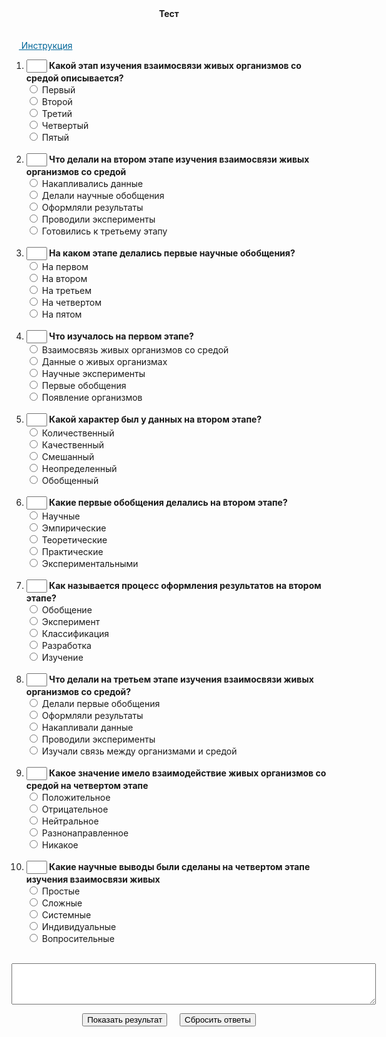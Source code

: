 <script type="text/javascript" language="JavaScript">
 var res="1111111111" 
function check_me()
{
    var count=0
    with(document.test)
{
if (!Q1[0].checked&&!Q1[1].checked&&!Q1[2].checked&&!Q1[3].checked&&!Q1[4].checked)  
{count+=1};  
if (!Q2[0].checked&&!Q2[1].checked&&!Q2[2].checked&&!Q2[3].checked&&!Q2[4].checked)  
{count+=1};  
if (!Q3[0].checked&&!Q3[1].checked&&!Q3[2].checked&&!Q3[3].checked&&!Q3[4].checked)  
{count+=1};  
if (!Q4[0].checked&&!Q4[1].checked&&!Q4[2].checked&&!Q4[3].checked&&!Q4[4].checked)  
{count+=1};  
if (!Q5[0].checked&&!Q5[1].checked&&!Q5[2].checked&&!Q5[3].checked&&!Q5[4].checked)  
{count+=1};  
if (!Q6[0].checked&&!Q6[1].checked&&!Q6[2].checked&&!Q6[3].checked&&!Q6[4].checked)  
{count+=1};  
if (!Q7[0].checked&&!Q7[1].checked&&!Q7[2].checked&&!Q7[3].checked&&!Q7[4].checked)  
{count+=1};  
if (!Q8[0].checked&&!Q8[1].checked&&!Q8[2].checked&&!Q8[3].checked&&!Q8[4].checked)  
{count+=1};  
if (!Q9[0].checked&&!Q9[1].checked&&!Q9[2].checked&&!Q9[3].checked&&!Q9[4].checked)  
{count+=1};  
if (!Q10[0].checked&&!Q10[1].checked&&!Q10[2].checked&&!Q10[3].checked&&!Q10[4].checked)  
{count+=1};  
if (count>0) 
    {alert("Вы выполнили не все задания. Проверьте себя!")  } 
        else answer()
    }
} 
 
function control(k, f1,f2,f3,f4,f5,f6,f7,f8,f9,f10) {
if (k==1&&f1.checked) return true;
if (k==2&&f2.checked) return true;
if (k==3&&f3.checked) return true;
if (k==4&&f4.checked) return true;
if (k==5&&f5.checked) return true;
if (k==6&&f6.checked) return true;
if (k==7&&f7.checked) return true;
if (k==8&&f8.checked) return true;
if (k==9&&f9.checked) return true;
if (k==10&&f10.checked) return true;
return false;
}
 
function answer()
{
answ="";
     with(document)
    {
    answ+=control(res.charAt(0) ,test.Q1[0],test.Q1[1],test.Q1[2],test.Q1[3],test.Q1[4])?"1":"0"
answ+=control(res.charAt(1) ,test.Q2[0],test.Q2[1],test.Q2[2],test.Q2[3],test.Q2[4])?"1":"0"
answ+=control(res.charAt(2) ,test.Q3[0],test.Q3[1],test.Q3[2],test.Q3[3],test.Q3[4])?"1":"0"
answ+=control(res.charAt(3) ,test.Q4[0],test.Q4[1],test.Q4[2],test.Q4[3],test.Q4[4])?"1":"0"
answ+=control(res.charAt(4) ,test.Q5[0],test.Q5[1],test.Q5[2],test.Q5[3],test.Q5[4])?"1":"0"
answ+=control(res.charAt(5) ,test.Q6[0],test.Q6[1],test.Q6[2],test.Q6[3],test.Q6[4])?"1":"0"
answ+=control(res.charAt(6) ,test.Q7[0],test.Q7[1],test.Q7[2],test.Q7[3],test.Q7[4])?"1":"0"
answ+=control(res.charAt(7) ,test.Q8[0],test.Q8[1],test.Q8[2],test.Q8[3],test.Q8[4])?"1":"0"
answ+=control(res.charAt(8) ,test.Q9[0],test.Q9[1],test.Q9[2],test.Q9[3],test.Q9[4])?"1":"0"
answ+=control(res.charAt(9) ,test.Q10[0],test.Q10[1],test.Q10[2],test.Q10[3],test.Q10[4])?"1":"0"
 
showResult();
    }
}
 
function showResult()
{
    var nok=0;
    var i,s;
 
for (i=0; i<answ.length;i++) {nok+=answ.charAt(i)=="1"?1:0;}
if(nok==10) s="ОТЛИЧНО";
if(nok<10) s="ХОРОШО";
if(nok<7.5) s="УДОВЛЕТВОРИТЕЛЬНО";
if (nok<5) s="НЕУДОВЛЕТВОРИТЕЛЬНО";
    document.test.s1.
    value="Количество правильных ответов "+nok+". Ваша оценка  "+s+". Посмотрите на окно рядом с номером вопроса. Если ответ правильный, там (+). Если ответ ошибочен, там (-).";
 
with(document.test)
    {
    if (answ.charAt(0)=="2") {T1.value=" + "} else {T1.value=" - "};
   if (answ.charAt(1)=="2") {T2.value=" + "} else {T2.value=" - "};
   if (answ.charAt(2)=="2") {T3.value=" + "} else {T3.value=" - "};
   if (answ.charAt(3)=="1") {T4.value=" + "} else {T4.value=" - "};
   if (answ.charAt(4)=="2") {T5.value=" + "} else {T5.value=" - "};
   if (answ.charAt(5)=="1") {T6.value=" + "} else {T6.value=" - "};
   if (answ.charAt(6)=="1") {T7.value=" + "} else {T7.value=" - "};
   if (answ.charAt(7)=="2") {T8.value=" + "} else {T8.value=" - "};
   if (answ.charAt(8)=="3") {T9.value=" + "} else {T9.value=" - "};
   if (answ.charAt(9)=="3") {T10.value=" + "} else {T10.value=" - "};
     }
}
function showhide(obj){
    if(obj == 'none') return 'inline';
    else return 'none';
}
</script>
<center><b>Тест</b></center><br/><br/>
&nbsp;&nbsp;&nbsp;<span style="color:#006699;text-decoration:underline;cursor:pointer;" onclick="document.getElementById('instruction').style.display = showhide(document.getElementById('instruction').style.display)">
Инструкция</span>
 <br/>
<div id="instruction" style="display: none; width: 100%;">
<ul>
<li>Выберите один из вариантов в каждом из 10 вопросов;</li>
<li>Нажмите на кнопку "Показать результат";</li>
<li>Скрипт не покажет результат, пока Вы не ответите на все вопросы;</li>
<li>Загляните в окно рядом с номером задания. Если ответ правильный, то там (+). Если Вы ошиблись, там (-).</li>
<li>За каждый правильный ответ начисляется 1 балл;</li>
<li>Оценки: менее 5 баллов - НЕУДОВЛЕТВОРИТЕЛЬНО, от 5 но менее 7.5 - УДОВЛЕТВОРИТЕЛЬНО, 7.5 и менее 10 - ХОРОШО, 10 - ОТЛИЧНО;</li>
<li>Чтобы сбросить результат тестирования, нажать кнопку "Сбросить ответы";</li>
</ul>
</div>
<form name="test"><ol>
<li><INPUT type="text" size="1" name="T1"/><b> Какой этап изучения взаимосвязи живых организмов со средой описывается?</b><br/>
<input type="radio" name="Q1"/> Первый<br />
<input type="radio" name="Q1"/> Второй<br />
<input type="radio" name="Q1"/> Третий<br />
<input type="radio" name="Q1"/> Четвертый<br />
<input type="radio" name="Q1"/> Пятый<br />
<br/></li><li><INPUT type="text" size="1" name="T2"/><b> Что делали на втором этапе изучения взаимосвязи живых организмов со средой</b><br/>
<input type="radio" name="Q2"/> Накапливались данные<br />
<input type="radio" name="Q2"/> Делали научные обобщения<br />
<input type="radio" name="Q2"/> Оформляли результаты<br />
<input type="radio" name="Q2"/> Проводили эксперименты<br />
<input type="radio" name="Q2"/> Готовились к третьему этапу<br />
<br/></li><li><INPUT type="text" size="1" name="T3"/><b> На каком этапе делались первые научные обобщения?</b><br/>
<input type="radio" name="Q3"/> На первом<br />
<input type="radio" name="Q3"/> На втором<br />
<input type="radio" name="Q3"/> На третьем<br />
<input type="radio" name="Q3"/> На четвертом<br />
<input type="radio" name="Q3"/> На пятом<br />
<br/></li><li><INPUT type="text" size="1" name="T4"/><b> Что изучалось на первом этапе?</b><br/>
<input type="radio" name="Q4"/> Взаимосвязь живых организмов со средой<br />
<input type="radio" name="Q4"/> Данные о живых организмах<br />
<input type="radio" name="Q4"/> Научные эксперименты<br />
<input type="radio" name="Q4"/> Первые обобщения<br />
<input type="radio" name="Q4"/> Появление организмов<br />
<br/></li><li><INPUT type="text" size="1" name="T5"/><b> Какой характер был у данных на втором этапе?</b><br/>
<input type="radio" name="Q5"/> Количественный<br />
<input type="radio" name="Q5"/> Качественный<br />
<input type="radio" name="Q5"/> Смешанный<br />
<input type="radio" name="Q5"/> Неопределенный<br />
<input type="radio" name="Q5"/> Обобщенный<br />
<br/></li><li><INPUT type="text" size="1" name="T6"/><b> Какие первые обобщения делались на втором этапе?</b><br/>
<input type="radio" name="Q6"/> Научные<br />
<input type="radio" name="Q6"/> Эмпирические<br />
<input type="radio" name="Q6"/> Теоретические<br />
<input type="radio" name="Q6"/> Практические<br />
<input type="radio" name="Q6"/> Экспериментальными<br />
<br/></li><li><INPUT type="text" size="1" name="T7"/><b> Как называется процесс оформления результатов на втором этапе?</b><br/>
<input type="radio" name="Q7"/> Обобщение<br />
<input type="radio" name="Q7"/> Эксперимент<br />
<input type="radio" name="Q7"/> Классификация<br />
<input type="radio" name="Q7"/> Разработка<br />
<input type="radio" name="Q7"/> Изучение<br />
<br/></li><li><INPUT type="text" size="1" name="T8"/><b> Что делали на третьем этапе изучения взаимосвязи живых организмов со средой?</b><br/>
<input type="radio" name="Q8"/> Делали первые обобщения<br />
<input type="radio" name="Q8"/> Оформляли результаты<br />
<input type="radio" name="Q8"/> Накапливали данные<br />
<input type="radio" name="Q8"/> Проводили эксперименты<br />
<input type="radio" name="Q8"/> Изучали связь между организмами и средой<br />
<br/></li><li><INPUT type="text" size="1" name="T9"/><b> Какое значение имело взаимодействие живых организмов со средой на четвертом этапе</b><br/>
<input type="radio" name="Q9"/> Положительное<br />
<input type="radio" name="Q9"/> Отрицательное<br />
<input type="radio" name="Q9"/> Нейтральное<br />
<input type="radio" name="Q9"/> Разнонаправленное<br />
<input type="radio" name="Q9"/> Никакое<br />
<br/></li><li><INPUT type="text" size="1" name="T10"/><b> Какие научные выводы были сделаны на четвертом этапе изучения взаимосвязи живых</b><br/>
<input type="radio" name="Q10"/> Простые<br />
<input type="radio" name="Q10"/> Сложные<br />
<input type="radio" name="Q10"/> Системные<br />
<input type="radio" name="Q10"/> Индивидуальные<br />
<input type="radio" name="Q10"/> Вопросительные<br />
<br/></li></ol>     
<CENTER>
<P><TEXTAREA name="s1" rows="4" cols="70" readonly> </TEXTAREA> </P>
<INPUT onclick="check_me()" type="button" value="Показать результат"/>&nbsp;&nbsp;&nbsp;&nbsp; 
<INPUT type="reset" value="Сбросить ответы"/> 
</CENTER>        
</form> 
